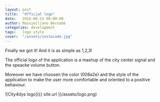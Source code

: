 ```yaml
---
layout: post
title:  "Official logo"
date:   2016-08-23 00:00:00
author: Massimiliano Bernabé
categories: development
tags:	logo style
cover:  "/assets/instacode.jpg"
---
```


Finally we got it! And it is as simple as 1,2,3!

The official logo of the application is a mashup of the city center signal and the speacke volume button.

Moreover we have choosen the color (008a2e) and the style of the application to make the user more comfortable and oriented to a positive behaviour.

![City4dys logo]({{ site.url }}/assets/logo.png)
